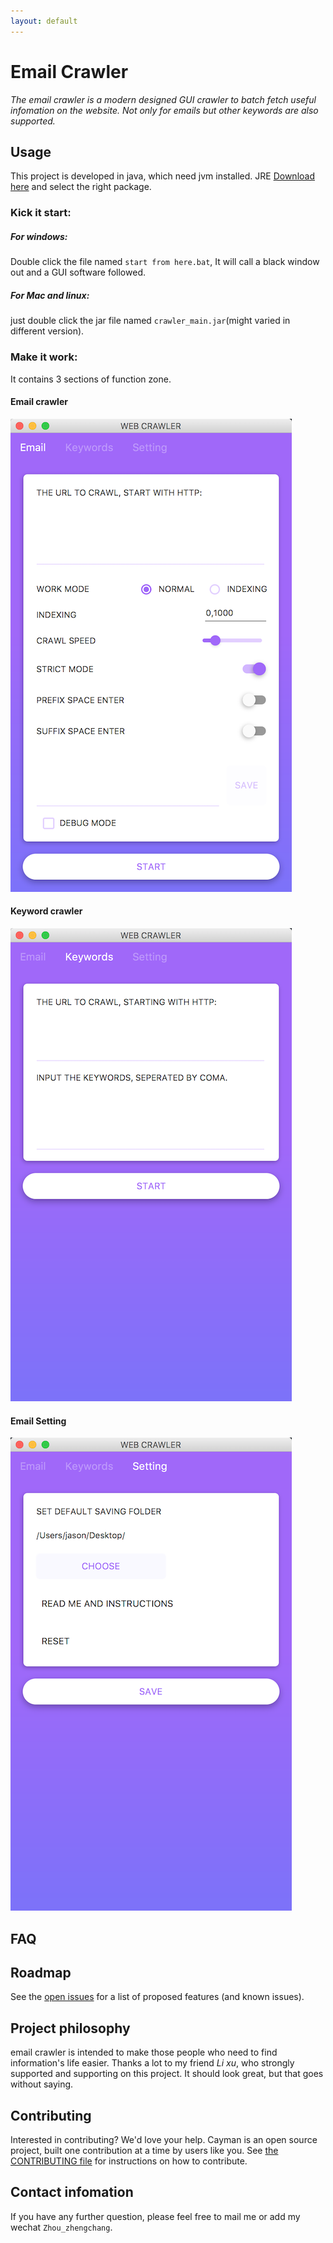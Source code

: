 ```yaml
---
layout: default
---
```

# Email Crawler

*The email crawler is a modern designed GUI crawler to batch fetch useful infomation on the website. Not only for emails but other keywords are also supported.*

## Usage

This project is developed in java, which need jvm installed. JRE [Download here](https://www.java.com/en/download/manual.jsp) and select the right package.

### Kick it start:

##### For windows:

Double click the file named `start from here.bat`, It will call a black window out and a GUI software followed.

##### For Mac and linux:

just double click the jar file named `crawler_main.jar`(might varied in different version).

### Make it work:

 It contains 3 sections of function zone.

#### Email crawler
 
 ![MacDown Screenshot](./ScreenShots/preview1.png)
 
#### Keyword crawler 
 
 ![MacDown Screenshot](./ScreenShots/preview2.png)
 
#### Email Setting
 
 ![MacDown Screenshot](./ScreenShots/preview3.png)

## FAQ

## Roadmap

See the [open issues](https://github.com/pages-themes/cayman/issues) for a list of proposed features (and known issues).

## Project philosophy

email crawler is intended to make those people who need to find information's life easier. Thanks a lot to my friend *Li xu*, who strongly supported and supporting on this project. It should look great, but that goes without saying.

## Contributing

Interested in contributing? We'd love your help. Cayman is an open source project, built one contribution at a time by users like you. See [the CONTRIBUTING file](CONTRIBUTING.md) for instructions on how to contribute.

## Contact infomation

If you have any further question, please feel free to mail me or add my wechat `Zhou_zhengchang`.
